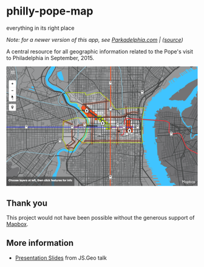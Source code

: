 # philly-pope-map
everything in its right place

_Note: for a newer version of this app, see [Parkadelphia.com](https://parkadelphia.com) | ([source](https://github.com/laurenancona/parkadelphia))_

A central resource for all geographic information related to the Pope's visit to Philadelphia in September, 2015.

![](https://raw.githubusercontent.com/laurenancona/philly-pope-map/gh-pages/img/popemap.png)

## Thank you

This project would not have been possible without the generous support of [Mapbox](https://github.com/mapbox).

## More information

* [Presentation Slides](https://docs.google.com/presentation/d/15xq3Oj2mn6XFH7rs1Hk55AwoN9Z-78VjQ6tzGx4kMdw/present?slide=id.p) from JS.Geo talk

